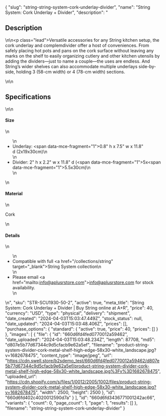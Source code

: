 {
  "slug": "string-string-system-cork-underlay-divider",
  "name": "String System: Cork Underlay + Divider",
  "description": "<h2>Description</h2>\n<!-- split -->\n<p class=\"lead\">Versatile accessories for any String kitchen setup, the cork underlay and complemdivider offer a host of conveniences. From safely placing hot pots and pans on the cork surface without leaving any marks on the shelf to easily organizing cutlery and other kitchen utensils by adding the dividers—just to name a couple—the uses are endless. And String’s wider shelves can also accommodate multiple underlays side-by-side, holding 3 (58-cm width) or 4 (78-cm width) sections. </p>\n<!-- split -->\n<h2>Specifications</h2>\n<!-- split -->\n<h4>Size</h4>\n<ul>\n<li>Underlay: <span data-mce-fragment=\"1\">0.8</span>\" h x 7.5\" w x 11.8\" d <span>(2x19x30cm)</span>\n</li>\n<li>Divider: 2\" h x 2.2\" w x 11.8\" d (<span data-mce-fragment=\"1\">5</span>x<span data-mce-fragment=\"1\">5.5x30cm)</span>\n</li>\n</ul>\n<h4>Material</h4>\n<p>Cork<br></p>\n<h4>Details</h4>\n<ul>\n<li>Compatible with full <a href=\"/collections/string\" target=\"_blank\">String System collection</a>\n</li>\n<li>Please email <a href=\"mailto:info@aplusrstore.com\">info@aplusrstore.com</a> for stock availability.</li>\n</ul>\n<quillbot-extension-portal></quillbot-extension-portal>",
  "sku": "STR-SCU1930-50-2",
  "active": true,
  "meta_title": "String System: Cork Underlay + Divider | Buy String online at A+R",
  "price": 40,
  "currency": "USD",
  "type": "physical",
  "delivery": "shipment",
  "date_created": "2024-04-03T15:03:47.449Z",
  "stock_status": null,
  "date_updated": "2024-04-03T15:03:48.406Z",
  "prices": [],
  "purchase_options": {
    "standard": {
      "active": true,
      "price": 40,
      "prices": []
    }
  },
  "images": [
    {
      "file": {
        "id": "660d6fd4fed0770012a59462",
        "date_uploaded": "2024-04-03T15:03:48.234Z",
        "length": 87708,
        "md5": "d807e5b77d67344c9d5cfacb9e62a5ef",
        "filename": "product-string-system-divider-cork-metal-shelf-high-edge-58x30-white_landscape.jpg?v=1682678475",
        "content_type": "image/jpeg",
        "url": "https://cdn.swell.store/b2sdemo_test/660d6fd4fed0770012a59462/d807e5b77d67344c9d5cfacb9e62a5ef/product-string-system-divider-cork-metal-shelf-high-edge-58x30-white_landscape.jpg%3Fv%3D1682678475",
        "uploaded_url": "https://cdn.shopify.com/s/files/1/0012/2005/1002/files/product-string-system-divider-cork-metal-shelf-high-edge-58x30-white_landscape.jpg?v=1682678475",
        "width": 2500,
        "height": 2500
      },
      "id": "660d6fd402c4020012590d7a"
    }
  ],
  "id": "660d6fd3436771001242ac66",
  "variants": {
    "count": 0,
    "page_count": 1,
    "page": 1,
    "results": []
  },
  "filename": "string-string-system-cork-underlay-divider"
}